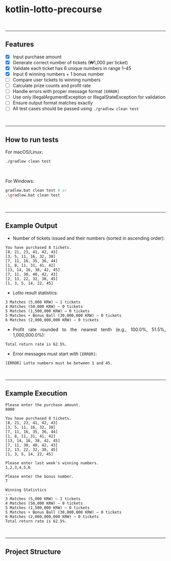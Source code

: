 <div align = "justify">

# kotlin-lotto-precourse


<br>

---

## Features

- [x] Input purchase amount
- [x] Generate correct number of tickets (₩1,000 per ticket)
- [x] Validate each ticket has 6 unique numbers in range 1–45
- [x] Input 6 winning numbers + 1 bonus number
- [ ] Compare user tickets to winning numbers
- [ ] Calculate prize counts and profit rate
- [ ] Handle errors with proper message format `[ERROR]`
- [ ] Use only IllegalArgumentException or IllegalStateException for validation
- [ ] Ensure output format matches exactly
- [ ] All test cases should be passed using `./gradlew clean test`

<br>

---

## How to run tests

For macOS/Linux:
```bash
./gradlew clean test
```

<br>

For Windows:
```bash
gradlew.bat clean test # or
.\gradlew.bat clean test
```

<br>

---

## Example Output

- Number of tickets issued and their numbers (sorted in ascending order):
```
You have purchased 8 tickets.
[8, 21, 23, 41, 42, 43]
[3, 5, 11, 16, 32, 38]
[7, 11, 16, 35, 36, 44]
[1, 8, 11, 31, 41, 42]
[13, 14, 16, 38, 42, 45]
[7, 11, 30, 40, 42, 43]
[2, 13, 22, 32, 38, 45]
[1, 3, 5, 14, 22, 45]
```

- Lotto result statistics:
```
3 Matches (5,000 KRW) – 1 tickets
4 Matches (50,000 KRW) – 0 tickets
5 Matches (1,500,000 KRW) – 0 tickets
5 Matches + Bonus Ball (30,000,000 KRW) – 0 tickets
6 Matches (2,000,000,000 KRW) – 0 tickets
```

- Profit rate rounded to the nearest tenth (e.g., 100.0%, 51.5%, 1,000,000.0%):
```
Total return rate is 62.5%.
```

- Error messages must start with `[ERROR]`:
```
[ERROR] Lotto numbers must be between 1 and 45.
```

<br>

---

## Example Execution

```
Please enter the purchase amount.
8000

You have purchased 8 tickets.
[8, 21, 23, 41, 42, 43] 
[3, 5, 11, 16, 32, 38] 
[7, 11, 16, 35, 36, 44] 
[1, 8, 11, 31, 41, 42] 
[13, 14, 16, 38, 42, 45] 
[7, 11, 30, 40, 42, 43] 
[2, 13, 22, 32, 38, 45] 
[1, 3, 5, 14, 22, 45]

Please enter last week's winning numbers.
1,2,3,4,5,6

Please enter the bonus number.
7

Winning Statistics
---
3 Matches (5,000 KRW) – 1 tickets
4 Matches (50,000 KRW) – 0 tickets
5 Matches (1,500,000 KRW) – 0 tickets
5 Matches + Bonus Ball (30,000,000 KRW) – 0 tickets
6 Matches (2,000,000,000 KRW) – 0 tickets
Total return rate is 62.5%.
```

<br>

---

## Project Structure

```

```

<br>

</div>
